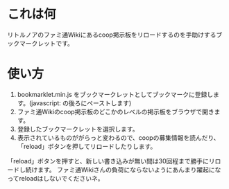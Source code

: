 # これは何
リトルノアのファミ通Wikiにあるcoop掲示板をリロードするのを手助けするブックマークレットです。

# 使い方
1. bookmarklet.min.js をブックマークレットとしてブックマークに登録します。(javascript: の後ろにペーストします)
2. ファミ通Wikiのcoop掲示板のどこかのレベルの掲示板をブラウザで開きます。
3. 登録したブックマークレットを選択します。
4. 表示されているものががらっと変わるので、coopの募集情報を読んだり、「reload」ボタンを押してリロードしたりします。

「reload」ボタンを押すと、新しい書き込みが無い間は30回程まで勝手にリロードし続けます。
ファミ通Wikiさんの負荷にならないようにあんまり躍起になってreloadはしないでくださいネ。

